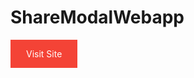 # ShareModalWebapp
<!DOCTYPE html>
<html>
<head>
<style>
a:link, a:visited {
  background-color: #f44336;
  color: white;
  padding: 14px 25px;
  text-align: center;
  text-decoration: none;
  display: inline-block;
}

a:hover, a:active {
  background-color: red;
}
</style>
</head>
<body>




<a href="https://chaurasiyasantosh.github.io/ShareModalWebapp/" target="_blank">Visit Site</a>

</body>
</html>
